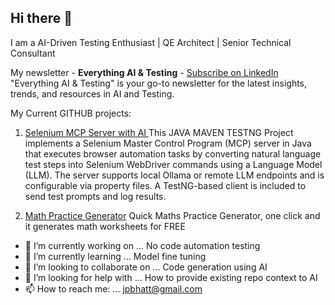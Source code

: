 ## Hi there 👋

I am a AI-Driven Testing Enthusiast | QE Architect | Senior Technical Consultant

My newsletter - **Everything AI & Testing** - <a href="https://www.linkedin.com/build-relation/newsletter-follow?entityUrn=7270166969893425153" target="_blank">Subscribe on LinkedIn</a>
"Everything AI & Testing" is your go-to newsletter for the latest insights, trends, and resources in AI and Testing.

My Current GITHUB projects: 
1. <a href="https://github.com/jyotiprakashb83/selenium-mcp-server-ai" target="_blank">Selenium MCP Server with AI </a>
This JAVA MAVEN TESTNG Project implements a Selenium Master Control Program (MCP) server in Java that executes browser automation tasks by converting natural language test steps into Selenium WebDriver commands using a Language Model (LLM). The server supports local Ollama or remote LLM endpoints and is configurable via property files. A TestNG-based client is included to send test prompts and log results.

2. <a href="https://github.com/jyotiprakashb83/Math-Practice-Generator.github.io" target="_blank">Math Practice Generator</a>
   Quick Maths Practice Generator, one click and it generates math worksheets for FREE

- 🔭 I’m currently working on ... No code automation testing
- 🌱 I’m currently learning ... Model fine tuning
- 👯 I’m looking to collaborate on ... Code generation using AI
- 🤔 I’m looking for help with ... How to provide existing repo context to AI
- 📫 How to reach me: ... jpbhatt@gmail.com

<!--
**jyotiprakashb83/jyotiprakashb83** is a ✨ _special_ ✨ repository because its `README.md` (this file) appears on your GitHub profile.

Here are some ideas to get you started:

- 🔭 I’m currently working on ... No code automation testing
- 🌱 I’m currently learning ... Model fine tuning
- 👯 I’m looking to collaborate on ... Code generation using AI
- 🤔 I’m looking for help with ... How to provide existing repo context to AI
- 💬 Ask me about ...
- 😄 Pronouns: ...
- ⚡ Fun fact: ...
-->

